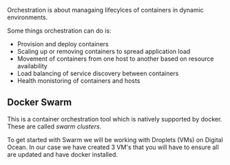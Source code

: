 Orchestration is about managaing lifecylces of containers in dynamic environments.

Some things orchestration can do is:

- Provision and deploy containers
- Scaling up or removing containers to spread application load
- Movement of containers from one host to another based on resource availability
- Load balancing of service discovery between containers
- Health monistoring of containers and hosts

## Docker Swarm

This is a container orchestration tool which is natively supported by docker. These are called *swarm clusters*.

To get started with Swarm we will be working with Droplets (VMs) on Digital Ocean. In our case we have created 3 VM's that you will have to ensure all are updated and have docker installed.